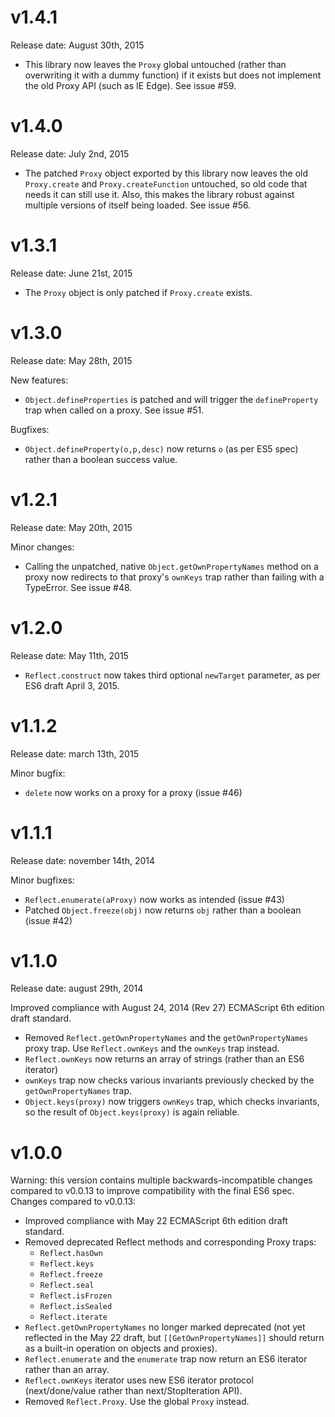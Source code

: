 v1.4.1
======

Release date: August 30th, 2015

  * This library now leaves the `Proxy` global untouched (rather
    than overwriting it with a dummy function) if it exists but
    does not implement the old Proxy API (such as IE Edge).
    See issue #59.

v1.4.0
======

Release date: July 2nd, 2015

  * The patched `Proxy` object exported by this library now leaves
    the old `Proxy.create` and `Proxy.createFunction` untouched, so
    old code that needs it can still use it. Also, this makes the
    library robust against multiple versions of itself being loaded.
    See issue #56.

v1.3.1
======

Release date: June 21st, 2015

  * The `Proxy` object is only patched if `Proxy.create` exists.

v1.3.0
======

Release date: May 28th, 2015

New features:

  * `Object.defineProperties` is patched and will trigger the `defineProperty` trap when called on a proxy. See issue #51.

Bugfixes:

  * `Object.defineProperty(o,p,desc)` now returns `o` (as per ES5 spec) rather than a boolean success value.

v1.2.1
======

Release date: May 20th, 2015

Minor changes:

  * Calling the unpatched, native `Object.getOwnPropertyNames` method on a proxy
    now redirects to that proxy's `ownKeys` trap rather than failing with a TypeError. See issue #48.

v1.2.0
======

Release date: May 11th, 2015

  * `Reflect.construct` now takes third optional `newTarget` parameter, as per ES6 draft April 3, 2015.

v1.1.2
======

Release date: march 13th, 2015

Minor bugfix:

  * `delete` now works on a proxy for a proxy (issue #46)

v1.1.1
======

Release date: november 14th, 2014

Minor bugfixes:

  * `Reflect.enumerate(aProxy)` now works as intended (issue #43)
  * Patched `Object.freeze(obj)` now returns `obj` rather than a boolean (issue #42)

v1.1.0
======

Release date: august 29th, 2014

Improved compliance with August 24, 2014 (Rev 27) ECMAScript 6th edition draft standard.

  * Removed `Reflect.getOwnPropertyNames` and the `getOwnPropertyNames` proxy trap.
    Use `Reflect.ownKeys` and the `ownKeys` trap instead.
  * `Reflect.ownKeys` now returns an array of strings (rather than an ES6 iterator)
  * `ownKeys` trap now checks various invariants previously checked by the
    `getOwnPropertyNames` trap.
  * `Object.keys(proxy)` now triggers `ownKeys` trap, which checks invariants, so the result
    of `Object.keys(proxy)` is again reliable.
  
v1.0.0
======

Warning: this version contains multiple backwards-incompatible changes compared
to v0.0.13 to improve compatibility with the final ES6 spec.
Changes compared to v0.0.13:

  * Improved compliance with May 22 ECMAScript 6th edition draft standard.
  * Removed deprecated Reflect methods and corresponding Proxy traps:
    * `Reflect.hasOwn`
    * `Reflect.keys`
    * `Reflect.freeze`
    * `Reflect.seal`
    * `Reflect.isFrozen`
    * `Reflect.isSealed`
    * `Reflect.iterate`
  * `Reflect.getOwnPropertyNames` no longer marked deprecated (not yet
    reflected in the May 22 draft, but `[[GetOwnPropertyNames]]` should
    return as a built-in operation on objects and proxies).
  * `Reflect.enumerate` and the `enumerate` trap now return an ES6 iterator
    rather than an array.
  * `Reflect.ownKeys` iterator uses new ES6 iterator protocol (next/done/value
    rather than next/StopIteration API).
  * Removed `Reflect.Proxy`. Use the global `Proxy` instead.